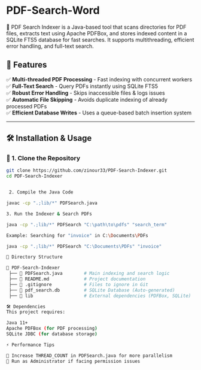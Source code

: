 # PDF-Search-Word
🚀 PDF Search Indexer is a Java-based tool that scans directories for PDF files, extracts text using Apache PDFBox, and stores indexed content in a SQLite FTS5 database for fast searches. It supports multithreading, efficient error handling, and full-text search.

## 🎯 Features
✅ **Multi-threaded PDF Processing** - Fast indexing with concurrent workers  
✅ **Full-Text Search** - Query PDFs instantly using SQLite FTS5  
✅ **Robust Error Handling** - Skips inaccessible files & logs issues  
✅ **Automatic File Skipping** - Avoids duplicate indexing of already processed PDFs  
✅ **Efficient Database Writes** - Uses a queue-based batch insertion system  

---

## 🛠️ Installation & Usage

### **🔹 1. Clone the Repository**
```sh
git clone https://github.com/zinour33/PDF-Search-Indexer.git
cd PDF-Search-Indexer


 2. Compile the Java Code

javac -cp ".;lib/*" PDFSearch.java

3. Run the Indexer & Search PDFs

java -cp ".;lib/*" PDFSearch "C:\path\to\pdfs" "search_term"

Example: Searching for "invoice" in C:\Documents\PDFs

java -cp ".;lib/*" PDFSearch "C:\Documents\PDFs" "invoice"

📂 Directory Structure

📁 PDF-Search-Indexer
 ├── 📜 PDFSearch.java        # Main indexing and search logic
 ├── 📜 README.md             # Project documentation
 ├── 📜 .gitignore            # Files to ignore in Git
 ├── 📜 pdf_search.db         # SQLite Database (Auto-generated)
 ├── 📂 lib                   # External dependencies (PDFBox, SQLite)

🛠️ Dependencies
This project requires:

Java 11+
Apache PDFBox (for PDF processing)
SQLite JDBC (for database storage)

⚡ Performance Tips

🔹 Increase THREAD_COUNT in PDFSearch.java for more parallelism
🔹 Run as Administrator if facing permission issues




